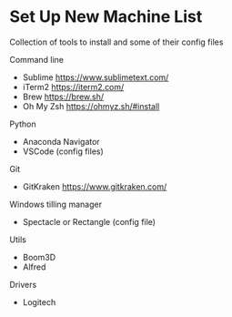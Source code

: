 # Set Up New Machine List
Collection of tools to install and some of their config files



Command line
 - Sublime      https://www.sublimetext.com/
 - iTerm2       https://iterm2.com/
 - Brew         https://brew.sh/
 - Oh My Zsh    https://ohmyz.sh/#install


Python
 - Anaconda Navigator
 - VSCode (config files)

Git
 - GitKraken    https://www.gitkraken.com/

Windows tilling manager
 - Spectacle or Rectangle (config file)

Utils
 - Boom3D
 - Alfred

Drivers
 - Logitech 
